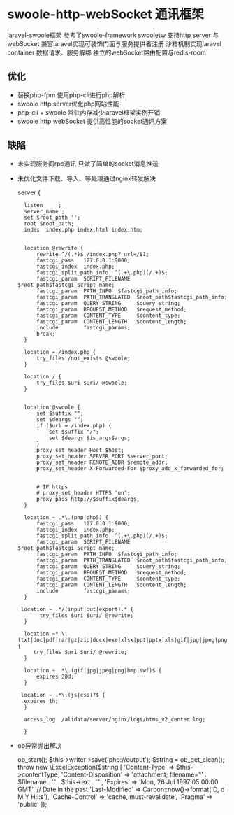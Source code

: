 # swoole-http-webSocket 通讯框架 
  laravel-swoole框架 参考了swoole-framework swooletw 
  支持http server 与 webSocket 
  兼容laravel实现可装饰门面与服务提供者注册
  沙箱机制实现laravel container 数据请求、服务解绑
  独立的webSocket路由配置与redis-room
  


## 优化
- 替换php-fpm 使用php-cli进行php解析 
- swoole http server优化php网站性能
- php-cli + swoole 常驻内存减少laravel框架实例开销
- swoole http webSocket 提供高性能的socket通讯方案

## 缺陷

- 未实现服务间rpc通讯 只做了简单的socket消息推送
- 未优化文件下载、导入、等处理通过nginx转发解决


    server {


        listen     ;
        server_name ;	
        set $root_path '';
        root $root_path; 
        index  index.php index.html index.htm; 
		
	
        location @rewrite {   
            rewrite ^/(.*)$ /index.php?_url=/$1;   
            fastcgi_pass   127.0.0.1:9000;
            fastcgi_index  index.php;
            fastcgi_split_path_info  ^(.+\.php)(/.+)$; 
            fastcgi_param  SCRIPT_FILENAME  $root_path$fastcgi_script_name;
            fastcgi_param  PATH_INFO  $fastcgi_path_info;
            fastcgi_param  PATH_TRANSLATED  $root_path$fastcgi_path_info;
            fastcgi_param  QUERY_STRING     $query_string;
            fastcgi_param  REQUEST_METHOD   $request_method;
            fastcgi_param  CONTENT_TYPE     $content_type;
            fastcgi_param  CONTENT_LENGTH   $content_length;
            include        fastcgi_params;
            break;
        }   

        location = /index.php {  
            try_files /not_exists @swoole;
        }
                
        location / {
            try_files $uri $uri/ @swoole;
        }
          

        location @swoole {
            set $suffix "";
            set $deargs "";
            if ($uri = /index.php) {
                set $suffix "/";
                set $deargs $is_args$args;
            }                  
            proxy_set_header Host $host;
            proxy_set_header SERVER_PORT $server_port;
            proxy_set_header REMOTE_ADDR $remote_addr;
            proxy_set_header X-Forwarded-For $proxy_add_x_forwarded_for;

           
            # IF https
            # proxy_set_header HTTPS "on";
            proxy_pass http://$suffix$deargs;
        }
		
        location ~ .*\.(php|php5) {
            fastcgi_pass   127.0.0.1:9000;
            fastcgi_index  index.php;
            fastcgi_split_path_info  ^(.+\.php)(/.+)$; 
            fastcgi_param  SCRIPT_FILENAME  $root_path$fastcgi_script_name;
            fastcgi_param  PATH_INFO  $fastcgi_path_info;
            fastcgi_param  PATH_TRANSLATED  $root_path$fastcgi_path_info;
            fastcgi_param  QUERY_STRING     $query_string;
            fastcgi_param  REQUEST_METHOD   $request_method;
            fastcgi_param  CONTENT_TYPE     $content_type;
            fastcgi_param  CONTENT_LENGTH   $content_length;
            include        fastcgi_params;
        }
					
       location ~ .*/(input|out|export).* {
             try_files $uri $uri/ @rewrite;
        }
    
        location ~* \.(txt|doc|pdf|rar|gz|zip|docx|exe|xlsx|ppt|pptx|xls|gif|jpg|jpeg|png|bmp|swf)$ {
           try_files $uri $uri/ @rewrite;
        }

    	location ~ .*\.(gif|jpg|jpeg|png|bmp|swf)$ {
    		expires 30d;
    	}

	   location ~ .*\.(js|css)?$ {
		expires 1h;
        }

        access_log  /alidata/server/nginx/logs/htms_v2_center.log;

        }


- ob异常抛出解决 


    ob_start();
    $this->writer->save('php://output');
    $string = ob_get_clean();
    throw new \ExcelException($string,[
        'Content-Type'        => $this->contentType,
        'Content-Disposition' => 'attachment; filename="' . $filename . '.' . $this->ext . '"',
        'Expires'             => 'Mon, 26 Jul 1997 05:00:00 GMT', // Date in the past
        'Last-Modified'       => Carbon::now()->format('D, d M Y H:i:s'),
        'Cache-Control'       => 'cache, must-revalidate',
        'Pragma'              => 'public'
    ]);